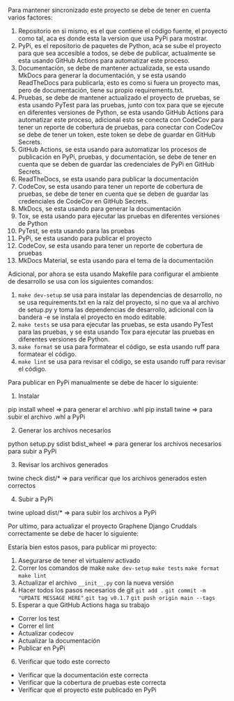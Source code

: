 Para mantener sincronizado este proyecto se debe de tener en cuenta varios factores:

1. Repositorio en si mismo, es el que contiene el código fuente, el proyecto como tal, aca es donde esta la version que usa PyPi para mostrar.
2. PyPi, es el repositorio de paquetes de Python, aca se sube el proyecto para que sea accesible a todos, se debe de publicar, actualmente se esta usando GitHub Actions para automatizar este proceso.
3. Documentación, se debe de mantener actualizada, se esta usando MkDocs para generar la documentación, y se esta usando ReadTheDocs para publicarla, esto es como si fuera un proyecto mas, pero de documentación, tiene su propio requirements.txt.
4. Pruebas, se debe de mantener actualizado el proyecto de pruebas, se esta usando PyTest para las pruebas, junto con tox para que se ejecute en diferentes versiones de Python, se esta usando GitHub Actions para automatizar este proceso, adicional esto se conecta con CodeCov para tener un reporte de cobertura de pruebas, para conectar con CodeCov se debe de tener un token, este token se debe de guardar en GitHub Secrets.
5. GitHub Actions, se esta usando para automatizar los procesos de publicación en PyPi, pruebas, y documentación, se debe de tener en cuenta que se deben de guardar las credenciales de PyPi en GitHub Secrets.
6. ReadTheDocs, se esta usando para publicar la documentación
7. CodeCov, se esta usando para tener un reporte de cobertura de pruebas, se debe de tener en cuenta que se deben de guardar las credenciales de CodeCov en GitHub Secrets.
8. MkDocs, se esta usando para generar la documentación
9. Tox, se esta usando para ejecutar las pruebas en diferentes versiones de Python
10. PyTest, se esta usando para las pruebas
11. PyPi, se esta usando para publicar el proyecto
12. CodeCov, se esta usando para tener un reporte de cobertura de pruebas
13. MkDocs Material, se esta usando para el tema de la documentación


Adicional, por ahora se esta usando Makefile para configurar el ambiente de desarrollo se usa con los siguientes comandos:

1. `make dev-setup` se usa para instalar las dependencias de desarrollo, no se usa requirements.txt en la raíz del proyecto, si no que va al archivo de setup.py y toma las dependencias de desarrollo, adicional con la bandera -e se instala el proyecto en modo editable.
2. `make tests` se usa para ejecutar las pruebas, se esta usando PyTest para las pruebas, y se esta usando Tox para ejecutar las pruebas en diferentes versiones de Python.
3. `make format` se usa para formatear el código, se esta usando ruff para formatear el código.
4. `make lint` se usa para revisar el código, se esta usando ruff para revisar el código.



Para publicar en PyPi manualmente se debe de hacer lo siguiente:

1. Instalar

pip install wheel => para generar el archivo .whl
pip install twine => para subir el archivo .whl a PyPi

2. Generar los archivos necesarios

python setup.py sdist bdist_wheel => para generar los archivos necesarios para subir a PyPi

3. Revisar los archivos generados

twine check dist/* => para verificar que los archivos generados esten correctos

4. Subir a PyPi

twine upload dist/* => para subir los archivos a PyPi

Por ultimo, para actualizar el proyecto Graphene Django Cruddals correctamente se debe de hacer lo siguiente:

Estaría bien estos pasos, para publicar mi proyecto:

1. Asegurarse de tener el virtualenv activado
2. Correr los comandos de make
  `make dev-setup`
  `make tests`
  `make format`
  `make lint`
3. Actualizar el archivo `__init__.py` con la nueva versión
4. Hacer todos los pasos necesarios de git
  `git add .`
  `git commit -m "UPDATE MESSAGE HERE"`
  `git tag v0.1.7`
  `git push origin main --tags`
5. Esperar a que GitHub Actions haga su trabajo
  - Correr los test
  - Correr el lint
  - Actualizar codecov
  - Actualizar la documentación
  - Publicar en PyPi
6. Verificar que todo este correcto
  - Verificar que la documentación este correcta
  - Verificar que la cobertura de pruebas este correcta
  - Verificar que el proyecto este publicado en PyPi


